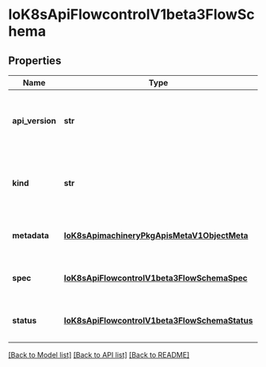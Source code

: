 # IoK8sApiFlowcontrolV1beta3FlowSchema

## Properties
Name | Type | Description | Notes
------------ | ------------- | ------------- | -------------
**api_version** | **str** | APIVersion defines the versioned schema of this representation of an object. Servers should convert recognized schemas to the latest internal value, and may reject unrecognized values. More info: https://git.k8s.io/community/contributors/devel/sig-architecture/api-conventions.md#resources | [optional] 
**kind** | **str** | Kind is a string value representing the REST resource this object represents. Servers may infer this from the endpoint the client submits requests to. Cannot be updated. In CamelCase. More info: https://git.k8s.io/community/contributors/devel/sig-architecture/api-conventions.md#types-kinds | [optional] 
**metadata** | [**IoK8sApimachineryPkgApisMetaV1ObjectMeta**](IoK8sApimachineryPkgApisMetaV1ObjectMeta.md) | &#x60;metadata&#x60; is the standard object&#39;s metadata. More info: https://git.k8s.io/community/contributors/devel/sig-architecture/api-conventions.md#metadata | [optional] 
**spec** | [**IoK8sApiFlowcontrolV1beta3FlowSchemaSpec**](IoK8sApiFlowcontrolV1beta3FlowSchemaSpec.md) | &#x60;spec&#x60; is the specification of the desired behavior of a FlowSchema. More info: https://git.k8s.io/community/contributors/devel/sig-architecture/api-conventions.md#spec-and-status | [optional] 
**status** | [**IoK8sApiFlowcontrolV1beta3FlowSchemaStatus**](IoK8sApiFlowcontrolV1beta3FlowSchemaStatus.md) | &#x60;status&#x60; is the current status of a FlowSchema. More info: https://git.k8s.io/community/contributors/devel/sig-architecture/api-conventions.md#spec-and-status | [optional] 

[[Back to Model list]](../README.md#documentation-for-models) [[Back to API list]](../README.md#documentation-for-api-endpoints) [[Back to README]](../README.md)


